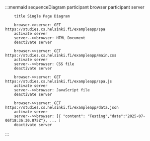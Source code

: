 :::mermaid
    sequenceDiagram
        participant browser
        participant server

        title Single Page Diagram

        browser->>server: GET https://studies.cs.helsinki.fi/exampleapp/spa
        activate server
        server-->>browser: HTML Document
        deactivate server

        browser->>server: GET https://studies.cs.helsinki.fi/exampleapp/main.css
        activate server
        server-->>browser: CSS file
        deactivate server

        browser->>server: GET https://studies.cs.helsinki.fi/exampleapp/spa.js
        activate server
        server-->>browser: JavaScript file
        deactivate server

        browser->>server: GET https://studies.cs.helsinki.fi/exampleapp/data.json
        activate server
        server-->>browser: [{ "content": "Testing","date":"2025-07-06T18:36:30.075Z"}, ... ]
        deactivate server
        
:::
